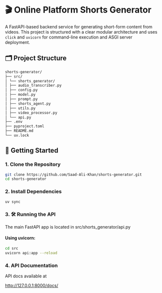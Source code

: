 #  🎬 Online Platform Shorts Generator

A FastAPI-based backend service for generating short-form content from videos. This project is structured with a clear modular architecture and uses `click` and `uvicorn` for command-line execution and ASGI server deployment.

## 🗂 Project Structure

```bash
shorts-generator/
├── src/
│ └── shorts_generator/
│ ├── audio_transcriber.py
│ ├── config.py
│ ├── model.py
│ ├── prompt.py
│ ├── shorts_agent.py
│ ├── utils.py
│ ├── video_processor.py
│ └── api.py
├── .env
├── pyproject.toml
├── README.md
└── uv.lock
```


## 🚀 Getting Started

### 1. Clone the Repository

```bash
git clone https://github.com/Saad-Ali-Khan/shorts-generator.git
cd shorts-generator
```

### 2. Install Dependencies

```bash
uv sync
```

### 3. 🛠 Running the API

The main FastAPI app is located in src/shorts_generator/api.py


#### Using uvicorn:

```bash
cd src
uvicorn api:app --reload
```
### 4. API Documentation

API docs available at 

http://127.0.0.1:8000/docs/

